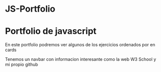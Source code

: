 # JS-Portfolio

<H1>Portfolio de javascript</H1>

<p>En este portfolio podremos ver algunos de los ejercicios ordenados por en cards</p>

<p>Tenemos un navbar con informacion interesante como la web W3 School y mi propio github</p>
